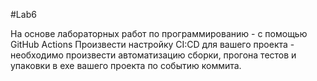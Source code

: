 #Lab6

На основе лабораторных работ по программированию - с помощью GitHub Actions Произвести настройку CI:CD для вашего проекта - необходимо произвести автоматизацию сборки, прогона тестов и упаковки в exe вашего проекта по событию коммита.
